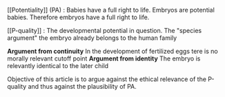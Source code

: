 [[Potentiality]] (PA) : Babies have a full right to life. Embryos are potential babies. Therefore embryos have a full right to life. 

[[P-quality]] : The developmental potential in question. The "species argument" the embryo already belongs to the human family

**Argument from continuity**
In the development of fertilized eggs tere is no morally relevant cutoff point
**Argument from identity**
The embryo is relevantly identical to the later child 

Objective of this article is to argue against the ethical relevance of the P-quality and thus against the plausibility of PA. 
